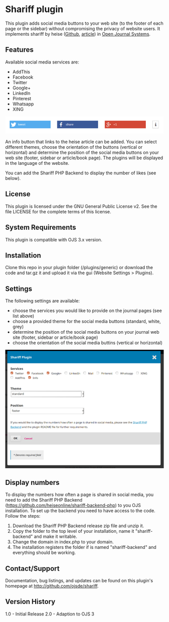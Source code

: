 # Shariff plugin

This plugin adds social media buttons to your web site (to the footer of each page or the sidebar) without compromising the privacy of website users. It implements shariff by heise ([Github](https://github.com/heiseonline/shariff), [article](http://ct.de/shariff)) in [Open Journal Systems](https://pkp.sfu.ca/ojs/).

## Features

Available social media services are:
- AddThis
- Facebook
- Twitter
- Google+
- LinkedIn
- Pinterest
- Whatsapp
- XING

![Shariff buttons](https://raw.githubusercontent.com/lilients/img/master/shariff_buttons_footer.PNG)

An info button that links to the heise article can be added. You can select different themes, choose the orientation of the buttons (vertical or horizontal) and determine the position of the social media buttons on your web site (footer, sidebar or article/book page). The plugins will be displayed in the language of the website.

You can add the Shariff PHP Backend to display the number of likes (see below).

## License

This plugin is licensed under the GNU General Public License v2. See the file LICENSE for the complete terms of this license.

## System Requirements

This plugin is compatible with OJS 3.x version.

## Installation

Clone this repo in your plugin folder (/plugins/generic) or download the code and tar.gz it and upload it via the gui (Website Settings > Plugins).

## Settings

The following settings are available:
- choose the services you would like to provide on the journal pages (see list above)
- choose a provided theme for the social media buttons (standard, white, grey)
- determine the position of the social media buttons on your journal web site (footer, sidebar or article/book page)
- choose the orientation of the social media buttins (vertical or horizontal)

![Shariff settings](https://raw.githubusercontent.com/lilients/img/master/shariff_settings.PNG)

## Display numbers

To display the numbers how often a page is shared in social media, you need to add the Shariff PHP Backend (https://github.com/heiseonline/shariff-backend-php) to you OJS installation. To set up the backend you need to have access to the code. Follow the steps:

1. Download the Shariff PHP Backend release zip file and unzip it.
2. Copy the folder to the top level of your installation, name it "shariff-backend" and make it writable.
3. Change the domain in index.php to your domain.
4. The installation registers the folder if is named "shariff-backend" and everything should be working.

## Contact/Support

Documentation, bug listings, and updates can be found on this plugin's homepage at <http://github.com/ojsde/shariff>.

## Version History

1.0 - Initial Release
2.0 - Adaption to OJS 3
